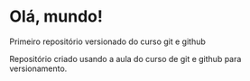 # Olá, mundo!
 Primeiro repositório versionado do curso git e github

 Repositório criado usando a aula do curso de git e github para versionamento.

